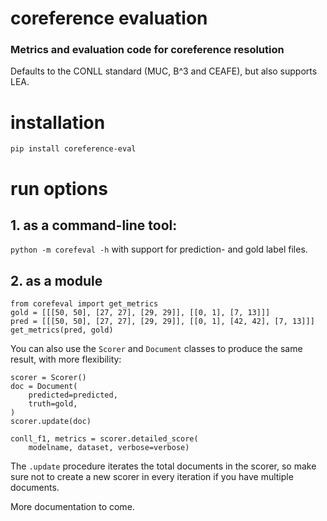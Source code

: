 # coreference evaluation
### Metrics and evaluation code for coreference resolution
Defaults to the CONLL standard (MUC, B^3 and CEAFE), but also supports LEA.

# installation
`pip install coreference-eval`

# run options
## 1. as a command-line tool:
`python -m corefeval -h`
with support for prediction- and gold label files.

## 2. as a module
```
from corefeval import get_metrics
gold = [[[50, 50], [27, 27], [29, 29]], [[0, 1], [7, 13]]]
pred = [[[50, 50], [27, 27], [29, 29]], [[0, 1], [42, 42], [7, 13]]]
get_metrics(pred, gold)
```

You can also use the `Scorer` and `Document` classes to produce the same result, with more flexibility:
```
scorer = Scorer()
doc = Document(
    predicted=predicted,
    truth=gold,
)
scorer.update(doc)

conll_f1, metrics = scorer.detailed_score(
    modelname, dataset, verbose=verbose)
```

The `.update` procedure iterates the total documents in the scorer, so make sure not to create a new scorer in every iteration if you have multiple documents.

More documentation to come.

